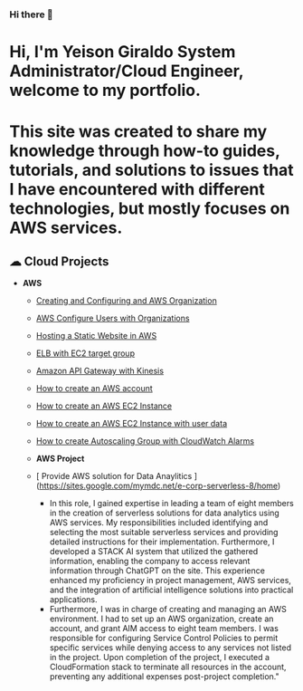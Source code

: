 ### Hi there 👋

# Hi, I'm Yeison Giraldo System Administrator/Cloud Engineer, welcome to my portfolio.

# This site was created to share my knowledge through how-to guides, tutorials, and solutions to issues that I have encountered with different technologies, but mostly focuses on AWS services.

<h2> ☁ Cloud Projects</h2>
  
- <b>AWS</b>
  - [Creating and Configuring and AWS Organization](https://giraldoyeison.github.io/CreatingOrganizations)
  - [AWS Configure Users with Organizations](https://giraldoyeison.github.io/ConfUsersWithOrganization/)
  - [Hosting a Static Website in AWS](https://giraldoyeison.github.io/AWShostingStaticSite/)
  - [ELB with EC2 target group](https://giraldoyeison.github.io/AWSELBwithEC2/)
  - [Amazon API Gateway with Kinesis](https://giraldoyeison.github.io/APIGateway/)
  - [How to create an AWS account](https://giraldoyeison.github.io/CreatingAWSaccount/)
  - [How to create an AWS EC2 Instance](https://giraldoyeison.github.io/EC2LauchingInstance/)
  - [How to create an AWS EC2 Instance with user data](https://giraldoyeison.github.io/EC2userdata/)
  - [How to create Autoscaling Group with CloudWatch Alarms](https://giraldoyeison.github.io/EC2AutoScaling/)
 
  - <b>AWS Project</b>
  - [ Provide AWS solution for Data Anaylitics ] (https://sites.google.com/mymdc.net/e-corp-serverless-8/home)
      - In this role, I gained expertise in leading a team of eight members in the creation of serverless solutions for data analytics using AWS services. My responsibilities included identifying and selecting the most suitable serverless services and providing detailed instructions for their implementation. Furthermore, I developed a STACK AI system that utilized the gathered information, enabling the company to access relevant information through ChatGPT on the site. This experience enhanced my proficiency in project management, AWS services, and the integration of artificial intelligence solutions into practical applications.
      - Furthermore, I was in charge of creating and managing an AWS environment. I had to set up an AWS organization, create an account, and grant AIM access to eight team members. I was responsible for configuring Service Control Policies to permit specific services while denying access to any services not listed in the project. Upon completion of the project, I executed a CloudFormation stack to terminate all resources in the account, preventing any additional expenses post-project completion."
    




<!--
**GiraldoYeison/GiraldoYeison** is a ✨ _special_ ✨ repository because its `README.md` (this file) appears on your GitHub profile.



Here are some ideas to get you started:

- 🔭 I’m currently working on ... AWS SOlutions Architecte Certs
- 🌱 I’m currently learning ... Python, Could Formation, Stack AI, HTML5. AWS IAM, EC2, ECS, EKS, ELB, S3 BUCKETS
- 👯 I’m looking to collaborate on ...
- 🤔 I’m looking for help with ...
- 💬 Ask me about ...
- 📫 How to reach me: ...
- 😄 Pronouns: ...
- ⚡ Fun fact: ...
-->
